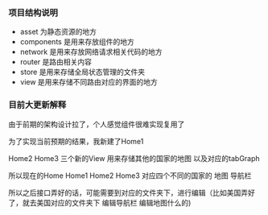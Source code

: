 ### 项目结构说明

- asset 为静态资源的地方
- components 是用来存放组件的地方
- network 是用来存放网络请求相关代码的地方
- router 是路由相关内容
- store 是用来存储全局状态管理的文件夹
- view 是用来存储不同路由对应的界面的地方

### 目前大更新解释

由于前期的架构设计拉了，个人感觉组件很难实现复用了

为了实现当前预期的结果，我新建了Home1

Home2 Home3 三个新的View 用来存储其他的国家的地图 以及对应的tabGraph 

所以现在的Home Home1 Home2 Home3 对应四个不同的国家的 地图 导航栏 

所以之后接口弄好的话，可能需要到对应的文件夹下，进行编辑（比如美国弄好了，就去美国对应的文件夹下 编辑导航栏 编辑地图什么的)